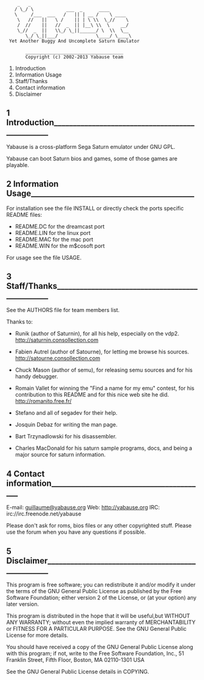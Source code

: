         _   _          
       / \_/ \            ___  _      ____ 
       \     /___  ___   /   || | __ /    \ ____
        \   //   ||   \ /    || | \ \\  \_//    \
        /  //    ||   //  _  || |__\ \\  \    __/
        \_//  _  ||   \\_/ \_||______/ \  \\  \__
           \_/ \_||___/              \____/ \____\
     Yet Another Buggy And Uncomplete Saturn Emulator

           ____________________________________
           Copyright (c) 2002-2013 Yabause team


1) Introduction
2) Information Usage
3) Staff/Thanks
4) Contact information
5) Disclaimer


1 Introduction________________________________________________
---------------------------------------------------------------

Yabause is a cross-platform Sega Saturn emulator under GNU GPL.

Yabause can boot Saturn bios and games, some of those games
are playable.

2 Information Usage___________________________________________
---------------------------------------------------------------

For installation see the file INSTALL or directly check the ports
specific README files:

  * README.DC for the dreamcast port
  * README.LIN for the linux port
  * README.MAC for the mac port
  * README.WIN for the m$cosoft port

For usage see the file USAGE.

3 Staff/Thanks________________________________________________
---------------------------------------------------------------

See the AUTHORS file for team members list.

Thanks to:

  * Runik (author of Saturnin), for all his help, especially
    on the vdp2.
    http://saturnin.consollection.com

  * Fabien Autrel (author of Satourne),
    for letting me browse his sources.
    http://satourne.consollection.com
    
  * Chuck Mason (author of semu),
    for releasing semu sources and for his handy debugger.
    
  * Romain Vallet
    for winning the "Find a name for my emu" contest, for
    his contribution to this README and for this nice web
    site he did.
    http://romanito.free.fr/

  * Stefano and all of segadev for their help.

  * Josquin Debaz
    for writing the man page.

  * Bart Trzynadlowski
    for his disassembler.

  * Charles MacDonald
    for his saturn sample programs, docs, and being a major
    source for saturn information.


4 Contact information_________________________________________
---------------------------------------------------------------

E-mail:	guillaume@yabause.org
Web:    http://yabause.org
IRC:    irc://irc.freenode.net/yabause

Please don't ask for roms, bios files or any other copyrighted
stuff. Please use the forum when you have any questions if
possible.


5 Disclaimer__________________________________________________
---------------------------------------------------------------

This program is free software; you can redistribute it and/or
modify it under the terms of the GNU General Public License as 
published by the Free Software Foundation; either version 2 of 
the License, or (at your option) any later version.

This program is distributed in the hope that it will be
useful,but WITHOUT ANY WARRANTY; without even the implied
warranty of MERCHANTABILITY or FITNESS FOR A PARTICULAR
PURPOSE.  See the GNU General Public License for more details.

You should have received a copy of the GNU General Public
License along with this program; if not, write to the Free
Software Foundation, Inc., 51 Franklin Street, Fifth Floor,
Boston, MA 02110-1301  USA

See the GNU General Public License details in COPYING.
